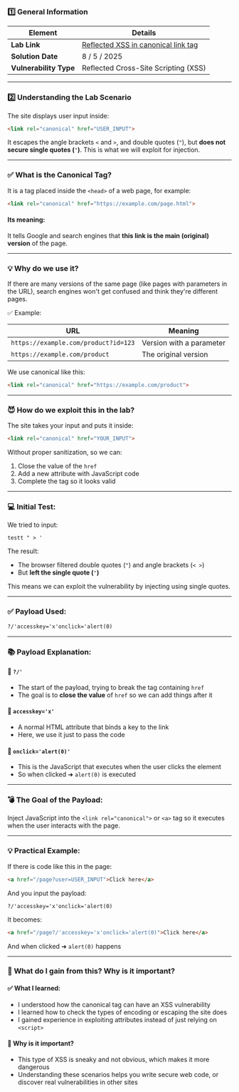 ### 1️⃣ General Information

|Element|Details|
|---|---|
|**Lab Link**|[Reflected XSS in canonical link tag](https://portswigger.net/web-security/cross-site-scripting/contexts/lab-canonical-link-tag)|
|**Solution Date**|8 / 5 / 2025|
|**Vulnerability Type**|Reflected Cross-Site Scripting (XSS)|

---

### 2️⃣ Understanding the Lab Scenario

The site displays user input inside:

```html
<link rel="canonical" href="USER_INPUT">
```

It escapes the angle brackets `<` and `>`, and double quotes (`"`), but **does not secure single quotes (`'`)**. This is what we will exploit for injection.

---

### ✅ What is the Canonical Tag?

It is a tag placed inside the `<head>` of a web page, for example:

```html
<link rel="canonical" href="https://example.com/page.html">
```

#### Its meaning:

It tells Google and search engines that **this link is the main (original) version** of the page.

---

### 💡 Why do we use it?

If there are many versions of the same page (like pages with parameters in the URL), search engines won't get confused and think they're different pages.

✅ Example:

|URL|Meaning|
|---|---|
|`https://example.com/product?id=123`|Version with a parameter|
|`https://example.com/product`|The original version|

We use canonical like this:

```html
<link rel="canonical" href="https://example.com/product">
```

---

### 😈 How do we exploit this in the lab?

The site takes your input and puts it inside:

```html
<link rel="canonical" href="YOUR_INPUT">
```

Without proper sanitization, so we can:

1. Close the value of the `href`
2. Add a new attribute with JavaScript code
3. Complete the tag so it looks valid

---

### 💻 Initial Test:

We tried to input:

```
testt " > '
```

The result:

- The browser filtered double quotes (`"`) and angle brackets (`< >`)
- But **left the single quote (`'`)**

This means we can exploit the vulnerability by injecting using single quotes.

---

### ✅ Payload Used:

```html
?/'accesskey='x'onclick='alert(0)
```

---

### 📚 Payload Explanation:

#### 🔹 `?/'`
- The start of the payload, trying to break the tag containing `href`
- The goal is to **close the value** of `href` so we can add things after it

#### 🔹 `accesskey='x'`
- A normal HTML attribute that binds a key to the link
- Here, we use it just to pass the code

#### 🔹 `onclick='alert(0)'`
- This is the JavaScript that executes when the user clicks the element
- So when clicked ➜ `alert(0)` is executed

---

### 💣 The Goal of the Payload:

Inject JavaScript into the `<link rel="canonical">` or `<a>` tag so it executes when the user interacts with the page.

---

### 💡 Practical Example:

If there is code like this in the page:

```html
<a href="/page?user=USER_INPUT">Click here</a>
```

And you input the payload:

```
?/'accesskey='x'onclick='alert(0)
```

It becomes:

```html
<a href="/page?/'accesskey='x'onclick='alert(0)">Click here</a>
```

And when clicked ➜ `alert(0)` happens

---

### 🧠 What do I gain from this? Why is it important?

#### ✅ What I learned:
- I understood how the canonical tag can have an XSS vulnerability
- I learned how to check the types of encoding or escaping the site does
- I gained experience in exploiting attributes instead of just relying on `<script>`

#### 🧠 Why is it important?
- This type of XSS is sneaky and not obvious, which makes it more dangerous
- Understanding these scenarios helps you write secure web code, or discover real vulnerabilities in other sites 
